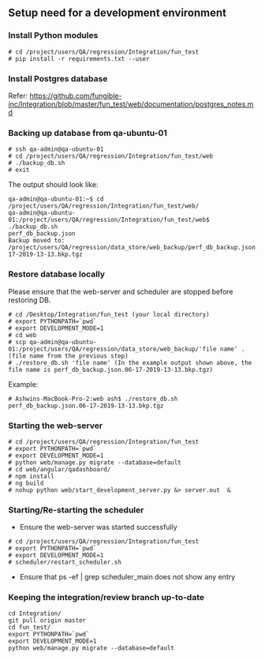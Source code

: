 ## Setup need for a development environment

### Install Python modules
```
# cd /project/users/QA/regression/Integration/fun_test
# pip install -r requirements.txt --user
```

### Install Postgres database
Refer: https://github.com/fungible-inc/Integration/blob/master/fun_test/web/documentation/postgres_notes.md

### Backing up database from qa-ubuntu-01
~~~~
# ssh qa-admin@qa-ubuntu-01
# cd /project/users/QA/regression/Integration/fun_test/web
# ./backup_db.sh
# exit
~~~~
The output should look like:
~~~~
qa-admin@qa-ubuntu-01:~$ cd /project/users/QA/regression/Integration/fun_test/web/
qa-admin@qa-ubuntu-01:/project/users/QA/regression/Integration/fun_test/web$ ./backup_db.sh
perf_db_backup.json 
Backup moved to: /project/users/QA/regression/data_store/web_backup/perf_db_backup.json.06-17-2019-13-13.bkp.tgz
~~~~

### Restore database locally
Please ensure that the web-server and scheduler are stopped before restoring DB.
~~~~
# cd /Desktop/Integration/fun_test (your local directory)
# export PYTHONPATH=`pwd`
# export DEVELOPMENT_MODE=1
# cd web
# scp qa-admin@qa-ubuntu-01:/project/users/QA/regression/data_store/web_backup/'file name' . (file name from the previous step)
# ./restore_db.sh 'file name' (In the example output shown above, the file name is perf_db_backup.json.06-17-2019-13-13.bkp.tgz)
~~~~
Example:
~~~~
# Ashwins-MacBook-Pro-2:web ash$ ./restore_db.sh perf_db_backup.json.06-17-2019-13-13.bkp.tgz
~~~~

### Starting the web-server
~~~~
# cd /project/users/QA/regression/Integration/fun_test
# export PYTHONPATH=`pwd`
# export DEVELOPMENT_MODE=1
# python web/manage.py migrate --database=default
# cd web/angular/qadashboard/
# npm install
# ng build
# nohup python web/start_development_server.py &> server.out  &
~~~~

### Starting/Re-starting the scheduler
- Ensure the web-server was started successfully
~~~~
# cd /project/users/QA/regression/Integration/fun_test
# export PYTHONPATH=`pwd`
# export DEVELOPMENT_MODE=1
# scheduler/restart_scheduler.sh
~~~~
- Ensure that ps -ef | grep scheduler_main does not show any entry


### Keeping the integration/review branch up-to-date
~~~~
cd Integration/
git pull origin master
cd fun_test/
export PYTHONPATH=`pwd`
export DEVELOPMENT_MODE=1
python web/manage.py migrate --database=default
 ~~~~
